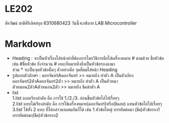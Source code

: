 # LE202
อัควัฒน์ ชาติศิริเลิศสกุล 6310680423
วันนี้จะอธิบาย LAB Microcontroller
# Markdown
* Heading : จะเป็นหัวเรื่องใส่หน้าคำที่ต้องการโดยวิธีการคือใส่เครื่องหมาย # ตามด้วย ชื่อหัวข้อ เช่น #ชื่อหัวข้อ ยิ่งจำนวน # เยอะก็หมายถึงยิ่งเป็นหัวข้อรองลงมา  
            ส่วน * จะเป็นจุดหัวข้อนั้นๆ ตัวอย่างคือ จุดที่ผมใส่หน้า Heading  
* รูปแบบตัวอักษร : ดอกจันทร์Aดอกจันทร์ >> หมายถึง ทำตัว A เป็นตัวเอียง  
                ดอกจันทร์2ตัวAดอกจันทร์2ตัว >> หมายถึง ทำตัว A เป็นตัวหนา  
                ตัวหนอน2ตัวAตัวหนอน2ตัว >> หมายถึง ขีดฆ่าตัว A  
* list  
1.list แบบเรียงลำดับ คือ การใช้ 1./2./3. ก่อนขึ้นหัวข้อไล่ไปเรื่อยๆ  
2.list แบบไม่เรียงลำดับ คือ การใช้เครื่องหมาย(ดอกจันทร์)หรือ(ขีดลบ) แทนหัวข้อไล่ไปเรื่อยๆ  
3.list ใช้ทั้ง 2 แบบ ที่ได้กล่าวมาผสมกันก็ได้ เช่น 1.หัวข้อใหญ่ บรรทัดต่อมา (ขีด)หัวข้อรอง1 บรรทัดต่อมา(ขีด)หัวข้อรอง2                
                

